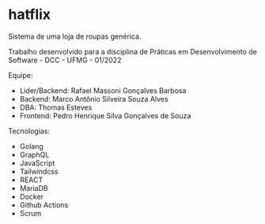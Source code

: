 # hatflix

Sistema de uma loja de roupas genérica.

Trabalho desenvolvido para a disciplina de Práticas em Desenvolvimento de Software - DCC - UFMG - 01/2022

Equipe:
  - Lider/Backend: Rafael Massoni Gonçalves Barbosa
  - Backend: Marco Antônio Silveira Souza Alves
  - DBA: Thomas Esteves
  - Frontend: Pedro Henrique Silva Gonçalves de Souza 

Tecnologias:
  - Golang
  - GraphQL
  - JavaScript
  - Tailwindcss
  - REACT
  - MariaDB
  - Docker
  - Github Actions
  - Scrum
